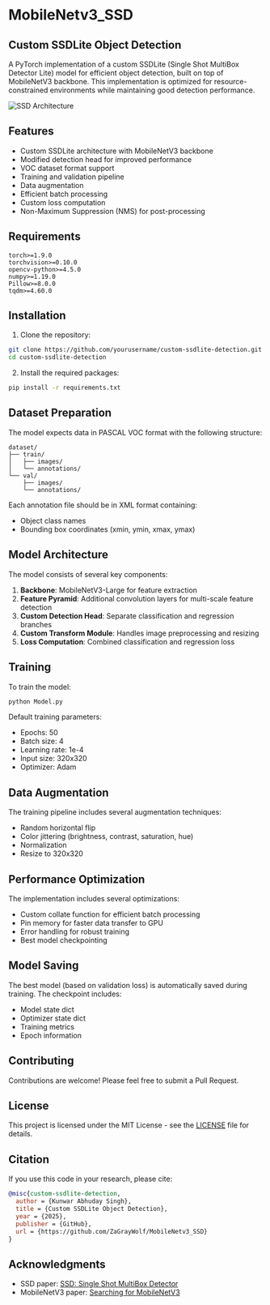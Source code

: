 # MobileNetv3_SSD

## Custom SSDLite Object Detection

A PyTorch implementation of a custom SSDLite (Single Shot MultiBox Detector Lite) model for efficient object detection, built on top of MobileNetV3 backbone. This implementation is optimized for resource-constrained environments while maintaining good detection performance.

![SSD Architecture](https://iq.opengenus.org/ssd-mobilenet-v1-architecture/)

## Features

- Custom SSDLite architecture with MobileNetV3 backbone
- Modified detection head for improved performance
- VOC dataset format support
- Training and validation pipeline
- Data augmentation
- Efficient batch processing
- Custom loss computation
- Non-Maximum Suppression (NMS) for post-processing

## Requirements

```
torch>=1.9.0
torchvision>=0.10.0
opencv-python>=4.5.0
numpy>=1.19.0
Pillow>=8.0.0
tqdm>=4.60.0
```

## Installation

1. Clone the repository:
```bash
git clone https://github.com/yourusername/custom-ssdlite-detection.git
cd custom-ssdlite-detection
```

2. Install the required packages:
```bash
pip install -r requirements.txt
```

## Dataset Preparation

The model expects data in PASCAL VOC format with the following structure:

```
dataset/
├── train/
│   ├── images/
│   └── annotations/
└── val/
    ├── images/
    └── annotations/
```

Each annotation file should be in XML format containing:
- Object class names
- Bounding box coordinates (xmin, ymin, xmax, ymax)

## Model Architecture

The model consists of several key components:

1. **Backbone**: MobileNetV3-Large for feature extraction
2. **Feature Pyramid**: Additional convolution layers for multi-scale feature detection
3. **Custom Detection Head**: Separate classification and regression branches
4. **Custom Transform Module**: Handles image preprocessing and resizing
5. **Loss Computation**: Combined classification and regression loss

## Training

To train the model:

```python
python Model.py
```

Default training parameters:
- Epochs: 50
- Batch size: 4
- Learning rate: 1e-4
- Input size: 320x320
- Optimizer: Adam

## Data Augmentation

The training pipeline includes several augmentation techniques:
- Random horizontal flip
- Color jittering (brightness, contrast, saturation, hue)
- Normalization
- Resize to 320x320

## Performance Optimization

The implementation includes several optimizations:
- Custom collate function for efficient batch processing
- Pin memory for faster data transfer to GPU
- Error handling for robust training
- Best model checkpointing

## Model Saving

The best model (based on validation loss) is automatically saved during training. The checkpoint includes:
- Model state dict
- Optimizer state dict
- Training metrics
- Epoch information

## Contributing

Contributions are welcome! Please feel free to submit a Pull Request.

## License

This project is licensed under the MIT License - see the [LICENSE](LICENSE) file for details.

## Citation

If you use this code in your research, please cite:

```bibtex
@misc{custom-ssdlite-detection,
  author = {Kunwar Abhuday Singh},
  title = {Custom SSDLite Object Detection},
  year = {2025},
  publisher = {GitHub},
  url = {https://github.com/ZaGrayWolf/MobileNetv3_SSD}
}
```

## Acknowledgments

- SSD paper: [SSD: Single Shot MultiBox Detector](https://arxiv.org/abs/1512.02325)
- MobileNetV3 paper: [Searching for MobileNetV3](https://arxiv.org/abs/1905.02244)

